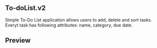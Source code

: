 ## To-doList.v2
Simple To-Do List application allows users to add, delete and sort tasks. Everyt task has following attributes: name, category, due date.

## Preview 

